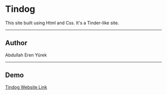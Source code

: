<h1>Tindog</h1>
<p>This site built using Html and Css. It's a Tinder-like site.</p>
<hr>
<h2>Author</h2>
<p>Abdullah Eren Yürek</p>
<hr>
<h2>Demo</h2>
<a href="https://abdullaheren.github.io/Tindog/">Tindog Website Link</a>
